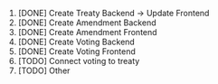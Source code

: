 1. [DONE] Create Treaty Backend -> Update Frontend
2. [DONE] Create Amendment Backend
3. [DONE] Create Amendment Frontend
4. [DONE] Create Voting Backend
5. [DONE] Create Voting Frontend
6. [TODO] Connect voting to treaty
7. [TODO] Other